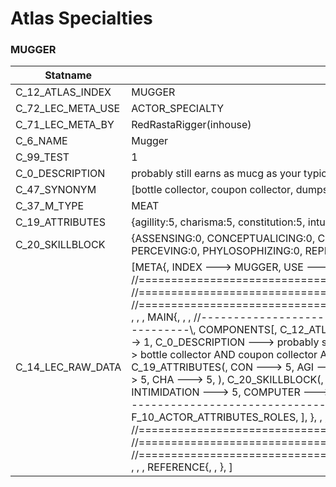 

# Atlas Specialties





### MUGGER
| Statname | Value | 
|  --  |  --  | 
| C_12_ATLAS_INDEX | MUGGER | 
| C_72_LEC_META_USE | ACTOR_SPECIALTY | 
| C_71_LEC_META_BY | RedRastaRigger(inhouse) | 
| C_6_NAME | Mugger | 
| C_99_TEST | 1 | 
| C_0_DESCRIPTION | probably still earns as  mucg as your typicall wageslave | 
| C_47_SYNONYM | [bottle collector, coupon collector, dumpster diver] | 
| C_37_M_TYPE | MEAT | 
| C_19_ATTRIBUTES | {agillity:5, charisma:5, constitution:5, intuition:5, logic:5, reaction:5, strength:5, willpower:5} | 
| C_20_SKILLBLOCK | {ASSENSING:0, CONCEPTUALICING:0, COPING:0, CRAFTING:0, DEBUGGING:0, ENDURING:0, FILTERING:0, PERCEVING:0, PHYLOSOPHIZING:0, REPRESSING:0, SILENCING:0, SNEAKING:0} | 
| C_14_LEC_RAW_DATA | [META{,   INDEX ---> MUGGER,   USE ---> ACTOR_SPECIALTY,   BY ---> RedRastaRigger(inhouse), }, , , , //==============================================================================\\, //==============================================================================\\, //==============================================================================\\, , , , MAIN{, , , //------------------------------------------------------------------------------\\,   COMPONENTS[,     C_12_ATLAS_INDEX ---> MUGGER,     C_6_NAME ---> Mugger,     C_65_TIER ---> 1,     C_0_DESCRIPTION ---> probably still earns as  mucg as your typicall wageslave,     C_47_SYNONYM ---> bottle collector AND coupon collector AND dumpster diver,     C_37_M_TYPE ---> MEAT,     C_19_ATTRIBUTES(,       CON ---> 5,       AGI ---> 5,       REA ---> 5,       STR ---> 5,       WIL ---> 5,       LOG ---> 5,       INT ---> 5,       CHA ---> 5,     ),     C_20_SKILLBLOCK(,       SURVIVAL ---> 5,       SNEAKING ---> 5,       PERCEPTION ---> 5,       INTIMIDATION ---> 5,       COMPUTER ---> 5,     ), ], , , //------------------------------------------------------------------------------\\,   FLAGS[,     F_6_ACTOR_ATTRIBUTES,     F_10_ACTOR_ATTRIBUTES_ROLES,   ], }, , , //==============================================================================\\, //==============================================================================\\, //==============================================================================\\, , , , REFERENCE{, , }, ] | 


